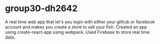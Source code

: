 # group30-dh2642
A real time web app that let's you login with either your github or facebook account and makes you create a store to sell your fish.
Created an app using create-react-app using webpack. Used Firebase to store real time data.

